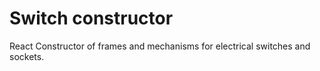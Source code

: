 # Switch constructor
React Constructor of frames and mechanisms for electrical switches and sockets.
